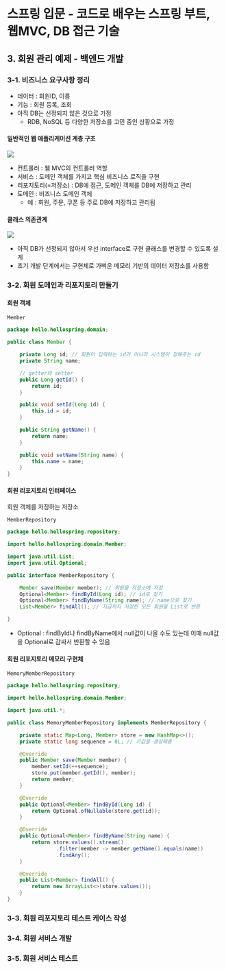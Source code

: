 # 스프링 입문 - 코드로 배우는 스프링 부트, 웹MVC, DB 접근 기술



## 3. 회원 관리 예제 - 백엔드 개발



### 3-1. 비즈니스 요구사항 정리

- 데이터 : 회원ID, 이름
- 기능 : 회원 등록, 조회
- 아직 DB는 선정되지 않은 것으로 가정
  - RDB, NoSQL 등 다양한 저장소를 고민 중인 상황으로 가정



#### 일반적인 웹 애플리케이션 계층 구조

<img src="https://user-images.githubusercontent.com/86271759/158824005-60c34faa-8b2e-4230-82db-458a78e6f8a7.png">

- 컨트롤러 : 웹 MVC의 컨트롤러 역할
- 서비스 : 도메인 객체를 가지고 핵심 비즈니스 로직을 구현
- 리포지토리(=저장소) : DB에 접근, 도메인 객체를 DB에 저장하고 관리
- 도메인 : 비즈니스 도메인 객체
  - 예 : 회원, 주문, 쿠폰 등 주로 DB에 저장하고 관리됨



#### 클래스 의존관계

<img src="https://user-images.githubusercontent.com/86271759/158824807-1de32c27-f5b0-4493-b04b-f65151fe9b63.png">

- 아직 DB가 선정되지 않아서 우선 interface로 구현 클래스를 변경할 수 있도록 설계
- 초기 개발 단계에서는 구현체로 가벼운 메모리 기반의 데이터 저장소를 사용함







### 3-2. 회원 도메인과 리포지토리 만들기

#### 회원 객체

`Member`

```java
package hello.hellospring.domain;

public class Member {

    private Long id; // 회원이 입력하는 id가 아니라 시스템이 정해주는 id 
    private String name;

    // getter와 setter
    public Long getId() {
        return id;
    }

    public void setId(Long id) {
        this.id = id;
    }

    public String getName() {
        return name;
    }

    public void setName(String name) {
        this.name = name;
    }
}

```



#### 회원 리포지토리 인터페이스

회원 객체를 저장하는 저장소

`MemberRepository`

```java
package hello.hellospring.repository;

import hello.hellospring.domain.Member;

import java.util.List;
import java.util.Optional;

public interface MemberRepository {

    Member save(Member member); // 회원을 저장소에 저장
    Optional<Member> findById(Long id); // id로 찾기
    Optional<Member> findByName(String name); // name으로 찾기
    List<Member> findAll(); // 지금까지 저장한 모든 회원을 List로 반환 

}
```

- Optional : findById나 findByName에서 null값이 나올 수도 있는데 이때 null값을 Optional로 감싸서 반환할 수 있음



#### 회원 리포지토리 메모리 구현체

`MemoryMemberRepository`

```java
package hello.hellospring.repository;

import hello.hellospring.domain.Member;

import java.util.*;

public class MemoryMemberRepository implements MemberRepository {

    private static Map<Long, Member> store = new HashMap<>();
    private static long sequence = 0L; // 키값을 생성해줌

    @Override
    public Member save(Member member) {
        member.setId(++sequence);
        store.put(member.getId(), member);
        return member;
    }

    @Override
    public Optional<Member> findById(Long id) {
        return Optional.ofNullable(store.get(id));
    }

    @Override
    public Optional<Member> findByName(String name) {
        return store.values().stream()
                .filter(member -> member.getName().equals(name))
                .findAny();
    }

    @Override
    public List<Member> findAll() {
        return new ArrayList<>(store.values());
    }
}
```







### 3-3. 회원 리포지토리 테스트 케이스 작성





### 3-4. 회원 서비스 개발



### 3-5. 회원 서비스 테스트 


